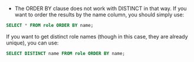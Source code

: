 * The ORDER BY clause does not work with DISTINCT in that way. If you want to order the results by the name column, you should simply use:
```sql
SELECT * FROM role ORDER BY name;
```
If you want to get distinct role names (though in this case, they are already unique), you can use:

```sql
SELECT DISTINCT name FROM role ORDER BY name;
```